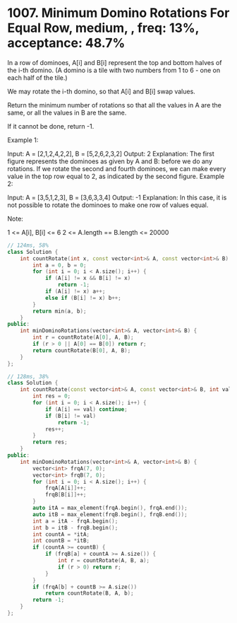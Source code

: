 # 1007. Minimum Domino Rotations For Equal Row, medium, , freq: 13%, acceptance: 48.7%

In a row of dominoes, A[i] and B[i] represent the top and bottom halves of the i-th domino.  (A domino is a tile with two numbers from 1 to 6 - one on each half of the tile.)

We may rotate the i-th domino, so that A[i] and B[i] swap values.

Return the minimum number of rotations so that all the values in A are the same, or all the values in B are the same.

If it cannot be done, return -1.

 

Example 1:



Input: A = [2,1,2,4,2,2], B = [5,2,6,2,3,2]
Output: 2
Explanation: 
The first figure represents the dominoes as given by A and B: before we do any rotations.
If we rotate the second and fourth dominoes, we can make every value in the top row equal to 2, as indicated by the second figure.
Example 2:

Input: A = [3,5,1,2,3], B = [3,6,3,3,4]
Output: -1
Explanation: 
In this case, it is not possible to rotate the dominoes to make one row of values equal.
 

Note:

1 <= A[i], B[i] <= 6
2 <= A.length == B.length <= 20000
```c++
// 124ms, 58%
class Solution {
    int countRotate(int x, const vector<int>& A, const vector<int>& B) {
        int a = 0, b = 0;
        for (int i = 0; i < A.size(); i++) {
            if (A[i] != x && B[i] != x)
                return -1;
            if (A[i] != x) a++;
            else if (B[i] != x) b++;
        }
        return min(a, b);
    }
public:
    int minDominoRotations(vector<int>& A, vector<int>& B) {
        int r = countRotate(A[0], A, B);
        if (r > 0 || A[0] == B[0]) return r;
        return countRotate(B[0], A, B);
    }
};

// 128ms, 38%
class Solution {
    int countRotate(const vector<int>& A, const vector<int>& B, int val) {
        int res = 0;
        for (int i = 0; i < A.size(); i++) {
            if (A[i] == val) continue;
            if (B[i] != val)
                return -1;
            res++;
        }
        return res;
    }
public:
    int minDominoRotations(vector<int>& A, vector<int>& B) {
        vector<int> frqA(7, 0);
        vector<int> frqB(7, 0);
        for (int i = 0; i < A.size(); i++) {
            frqA[A[i]]++;
            frqB[B[i]]++;
        }
        auto itA = max_element(frqA.begin(), frqA.end());
        auto itB = max_element(frqB.begin(), frqB.end());
        int a = itA - frqA.begin();
        int b = itB - frqB.begin();
        int countA = *itA;
        int countB = *itB;
        if (countA >= countB) {
            if (frqB[a] + countA >= A.size()) {
                int r = countRotate(A, B, a);
                if (r > 0) return r;
            }
        }
        if (frqA[b] + countB >= A.size())
            return countRotate(B, A, b);
        return -1;
    }
};
```
